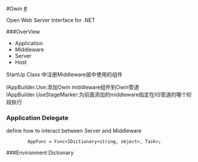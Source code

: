 #Owin [#](http://www.asp.net/aspnet/overview/owin-and-katana/an-overview-of-project-katana)

Open Web Server Interface for .NET


###OverView

+ Application
+ Middleware
+ Server
+ Host

StartUp Class 中注册Middleware层中使用的组件

IAppBuilder.Use:添加Owin middleware组件到Owin管道
IAppBuilder.UseStageMarker:为前面添加的middleware指定在IIS管道的哪个阶段执行



### Application Delegate  
   define how to interact between Server and Middleware
   
   			AppFunc = Func<IDictionary<string, object>, Task>;
		
###Environment Dictionary